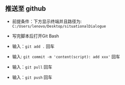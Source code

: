## 推送至 github

- 前提条件：下方显示终端并且路径为: `C:/Users/lenovo/Desktop/situationalDialogue`

- 写完脚本后打开Git Bash

- 输入：`git add .` 回车

- 输入: `git commit -m 'content(script): add xxx'` 回车

- 输入：`git pull` 回车

- 输入：`git push` 回车